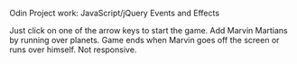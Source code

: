 Odin Project work: JavaScript/jQuery Events and Effects

Just click on one of the arrow keys to start the game. Add Marvin Martians by running over planets.
Game ends when Marvin goes off the screen or runs over himself.  Not responsive.
